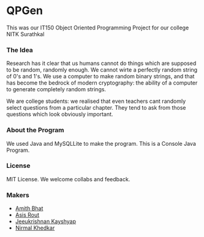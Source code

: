 # QPGen

This was our IT150 Object Oriented Programming Project for our college NITK Surathkal

### The Idea
Research has it clear that us humans cannot do things which are supposed to be random, randomly enough. We cannot wirte a perfectly random string of 0's and 1's. We use a computer to make random binary strings, and that has become the bedrock of modern cryptography: the ability of a computer to generate completely random strings.

We are college students: we realised that even teachers cant randomly select questions from a particular chapter. They tend to ask from those questions which look obviously important.

### About the Program
We used Java and MySQLLite to make the program. This is a Console Java Program.

### License
MIT License. We welcome collabs and feedback.

### Makers

* [Amith Bhat](https://github.com/amithbhat1)
* [Asis Rout](https://github.com/AsisRout)
* [Jeeukrishnan Kayshyap]()
* [Nirmal Khedkar](www.github.com/nirmalhk7)

